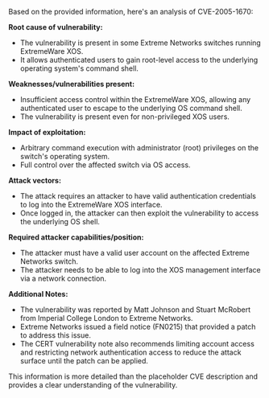 Based on the provided information, here's an analysis of CVE-2005-1670:

**Root cause of vulnerability:**
- The vulnerability is present in some Extreme Networks switches running ExtremeWare XOS.
- It allows authenticated users to gain root-level access to the underlying operating system's command shell.

**Weaknesses/vulnerabilities present:**
- Insufficient access control within the ExtremeWare XOS, allowing any authenticated user to escape to the underlying OS command shell.
- The vulnerability is present even for non-privileged XOS users.

**Impact of exploitation:**
- Arbitrary command execution with administrator (root) privileges on the switch's operating system.
- Full control over the affected switch via OS access.

**Attack vectors:**
- The attack requires an attacker to have valid authentication credentials to log into the ExtremeWare XOS interface.
- Once logged in, the attacker can then exploit the vulnerability to access the underlying OS shell.

**Required attacker capabilities/position:**
- The attacker must have a valid user account on the affected Extreme Networks switch.
- The attacker needs to be able to log into the XOS management interface via a network connection.

**Additional Notes:**

- The vulnerability was reported by Matt Johnson and Stuart McRobert from Imperial College London to Extreme Networks.
- Extreme Networks issued a field notice (FN0215) that provided a patch to address this issue.
- The CERT vulnerability note also recommends limiting account access and restricting network authentication access to reduce the attack surface until the patch can be applied.

This information is more detailed than the placeholder CVE description and provides a clear understanding of the vulnerability.